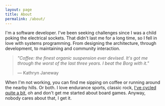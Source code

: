 ```yaml
---
layout: page
title: About
permalink: /about/
---
```


I'm a software developer. I've been seeking challenges since I was a child poking the electrical sockets. That didn't last me for a long time, so I fell in love with systems programming. From designing the architecture, through development, to maintaining and community interaction.

> *"Coffee: the finest organic suspension ever devised. It's got me through the worst of the last three years.
> I beat the Borg with it."*
>
> &mdash; Kathryn Janeway

When I'm not working, you can find me sipping on coffee or running around the nearby hills. Or both. I love endurance sports, classic rock, [I've cycled quite a bit](http://www.crazyguyonabike.com/directory/?user=zerolycra), oh and don't get me started about board games. Anyway, nobody cares about that, I get it.
